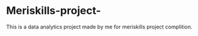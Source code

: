 # Meriskills-project-
This is a data analytics project made by me for meriskills project complition.
